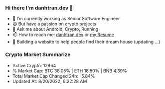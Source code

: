 ### Hi there I'm danhtran.dev 👋

- 🔭 I’m currently working as Senior Software Engineer
- 😄 But have a passion on crypto projects
- 💬 Ask me about Android, Crypto, Running 
- 📫 How to reach me: <a href="https://danhtran.dev" target="_blank">danhtran.dev</a> or <a href="Developer-Resume.pdf" target="_blank">my Resume</a>
- 🌱 Building a website to help people find their dream house (updating ...)

### Crypto Market Summarize
- Active Crypto: 12964
- % Market Cap: BTC 38.05% | ETH 18.50% | BNB 4.39%
- Total Market Cap Changed 24h: -5.84%
- Updated At: 8/20/2022, 6:22:28 AM
